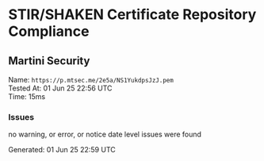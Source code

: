# STIR/SHAKEN Certificate Repository Compliance

## Martini Security

Name: `https://p.mtsec.me/2e5a/NS1YukdpsJzJ.pem`\
Tested At: 01 Jun 25 22:56 UTC\
Time: 15ms

### Issues

no warning, or error, or notice date level issues were found

Generated: 01 Jun 25 22:59 UTC